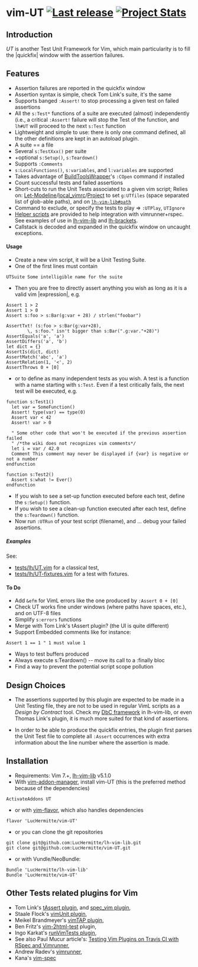 # vim-UT [![Last release](https://img.shields.io/github/tag/LucHermitte/vim-UT.svg)](https://github.com/LucHermitte/vim-UT/releases) [![Project Stats](https://www.openhub.net/p/21020/widgets/project_thin_badge.gif)](https://www.openhub.net/p/21020)

## Introduction

_UT_ is another Test Unit Framework for Vim, which main particularity is to fill the |quickfix| window with the assertion failures.

## Features
  * Assertion failures are reported in the quickfix window
  * Assertion syntax is simple, check Tom Link's suite, it's the same
  * Supports banged `:Assert!` to stop processing a given test on failed assertions
  * All the `s:Test*` functions of a suite are executed (almost) independently (i.e., a critical `:Assert!` failure will stop the Test of the function, and `lh#UT` will proceed to the next `s:Test` function
  * Lightweight and simple to use: there is only one command defined, all the other definitions are kept in an autoload plugin.
  * A suite == a file
  * Several `s:TestXxx()` per suite
  * +optional `s:Setup()`, `s:Teardown()`
  * Supports `:Comments`
  * `s:LocalFunctions()`, `s:variables`, and `l:variables` are supported
  * Takes advantage of [BuildToolsWrapper](http://github.com/LucHermitte/vim-build-tools-wrapper)'s `:COpen` command if installed
  * Count successful tests and failed assertions
  * Short-cuts to run the Unit Tests associated to a given vim script; Relies on: [Let-Modeline](http://github.com/LucHermitte/lh-misc/blob/master/plugin/let-modeline.vim)/[local\_vimrc](http://github.com/LucHermitte/local_vimrc)/[Project](http://www.vim.org/scripts/script.php?script_id=69) to set `g:UTfiles` (space separated list of glob-able paths), and on [`lh-vim-lib#path`](http://github.com/LucHermitte/lh-vim-lib)
  * Command to exclude, or specify the tests to play => `:UTPlay`, `UTIgnore`
  * [Helper scripts](doc/rspec-integration.md) are provided to help integration
    with vimrunner+rspec. See examples of use in
    [lh-vim-lib](http://github.com/LucHermitte/lh-vim-lib) and
    [lh-brackets](http://github.com/LucHermitte/lh-brackets).
  * Callstack is decoded and expanded in the quickfix window on uncaught
    exceptions.

#### Usage
  * Create a new vim script, it will be a Unit Testing Suite.
  * One of the first lines must contain
```
UTSuite Some intelligible name for the suite
```
  * Then you are free to directly assert anything you wish as long as it is a valid vim |expression|, e.g.
```
Assert 1 > 2
Assert 1 > 0
Assert s:foo > s:Bar(g:var + 28) / strlen("foobar")

AssertTxt! (s:foo > s:Bar(g:var+28),
        \, s:foo." isn't bigger than s:Bar(".g:var."+28)")
AssertEquals('a', 'a')
AssertDiffers('a', 'b')
let dict = {}
AssertIs(dict, dict)
AssertMatch('abc', 'a')
AssertRelation(1, '<', 2)
AssertThrows 0 + [0]
```
  * or to define as many independent tests as you wish. A test is a function with a name starting with `s:Test`. Even if a test critically fails, the next test will be executed, e.g.
```
function s:Test1()
  let var = SomeFunction()
  Assert! type(var) == type(0)
  Assert var < 42
  Assert! var > 0

  " Some other code that won't be executed if the previous assertion failed
  " /*the wiki does not recognizes vim comments*/
  let i = var / 42.0
  Comment This comment may never be displayed if {var} is negative or not a number
endfunction

function s:Test2()
  Assert s:what != Ever()
endfunction
```
  * If you wish to see a set-up function executed before each test, define the `s:Setup()` function.
  * If you wish to see a clean-up function executed after each test, define the `s:Teardown()` function.
  * Now run `:UTRun` of your test script (filename), and ... debug your failed assertions.

##### Examples
See:
  * [tests/lh/UT.vim](tests/lh/UT.vim) for a classical test,
  * [tests/lh/UT-fixtures.vim](tests/lh/UT-fixtures.vim) for a test with fixtures.


#### To Do
  * Add `&efm` for VimL errors like the one produced by `:Assert 0 + [0]`
  * Check UT works fine under windows (where paths have spaces, etc.), and on UTF-8 files
  * Simplify `s:errors` functions
  * Merge with Tom Link's tAssert plugin? (the UI is quite different)
  * Support Embedded comments like for instance:
```
Assert 1 == 1 " 1 must value 1
```
  * Ways to test buffers produced
  * Always execute s:Teardown() -- move its call to a :finally bloc
  * Find a way to prevent the potential script scope pollution


## Design Choices
  * The assertions supported by this plugin are expected to be made in a Unit Testing file, they are not to be used in regular VimL scripts as a _Design by Contract_ tool. Check my [DbC framework](http://github.com/LucHermitte/lh-vim-lib/tree/master/doc/DbC.md) in lh-vim-lib, or even Thomas Link's plugin, it is much more suited for that kind of assertions.

  * In order to be able to produce the quickfix entries, the plugin first parses the Unit Test file to complete all `:Assert` occurrences with extra information about the line number where the assertion is made.


## Installation
  * Requirements: Vim 7.+, [lh-vim-lib](http://github.com/LucHermitte/lh-vim-lib) v5.1.0
  * With [vim-addon-manager](https://github.com/MarcWeber/vim-addon-manager), install vim-UT (this is the preferred method because of the dependencies)
```vim
ActivateAddons UT
```
  *  or with [vim-flavor](http://github.com/kana/vim-flavor), which also
     handles dependencies
```
flavor 'LucHermitte/vim-UT'
```
  * or you can clone the git repositories
```vim
git clone git@github.com:LucHermitte/lh-vim-lib.git
git clone git@github.com:LucHermitte/vim-UT.git
```
  * or with Vundle/NeoBundle:
```vim
Bundle 'LucHermitte/lh-vim-lib'
Bundle 'LucHermitte/vim-UT'
```

## Other Tests related plugins for Vim
  * Tom Link's [tAssert plugin](http://www.vim.org/scripts/script.php?script_id=1730), and [spec\_vim plugin](https://github.com/tomtom/spec_vim),
  * Staale Flock's [vimUnit plugin](http://www.vim.org/scripts/script.php?script_id=1125),
  * Meikel Brandmeyer's [vimTAP plugin](http://www.vim.org/scripts/script.php?script_id=2213),
  * Ben Fritz's [vim-2html-test](http://code.google.com/p/vim-2html-test/) plugin,
  * Ingo Karkat's [runVimTests plugin](http://www.vim.org/scripts/script.php?script_id=2565),
  * See also Paul Mucur article's: [Testing Vim Plugins on Travis CI with RSpec and Vimrunner](http://mudge.github.com/2012/04/18/testing-vim-plugins-on-travis-ci-with-rspec-and-vimrunner.html),
  * Andrew Radev's [vimrunner](http://github.com/AndrewRadev/vimrunner),
  * Kana's [vim-spec](http://github.com/kana/vim-spec)

